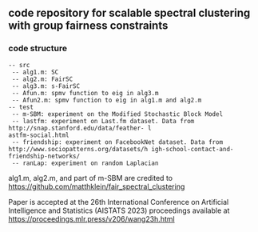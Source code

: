 ## code repository for scalable spectral clustering with group fairness constraints

### code structure
```
-- src
 -- alg1.m: SC 
 -- alg2.m: FairSC
 -- alg3.m: s-FairSC
 -- Afun.m: spmv function to eig in alg3.m
 -- Afun2.m: spmv function to eig in alg1.m and alg2.m
-- test
 -- m-SBM: experiment on the Modified Stochastic Block Model 
 -- lastfm: experiment on Last.fm dataset. Data from  http://snap.stanford.edu/data/feather- l
astfm-social.html 
 -- friendship: experiment on FacebookNet dataset. Data from http://www.sociopatterns.org/datasets/h igh-school-contact-and-friendship-networks/
 -- ranLap: experiment on random Laplacian
 ```

alg1.m, alg2.m, and part of m-SBM are credited to https://github.com/matthklein/fair_spectral_clustering

Paper is accepted at the 26th International Conference on Artificial Intelligence and Statistics (AISTATS 2023)
proceedings available at https://proceedings.mlr.press/v206/wang23h.html
